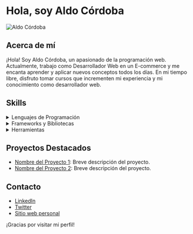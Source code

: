 <!-- README.md -->

# Hola, soy Aldo Córdoba

<img src="https://avatars.githubusercontent.com/u/134328269?v=4" alt="Aldo Córdoba" width="100" height="100">

## Acerca de mí

¡Hola! Soy Aldo Córdoba, un apasionado de la programación web. Actualmente, trabajo como Desarrollador Web en un E-commerce y me encanta aprender y aplicar nuevos conceptos todos los días. En mi tiempo libre, disfruto tomar cursos que incrementen mi experiencia y mi conocimiento como desarrollador web.

## Skills

<details>
  <summary>Lenguajes de Programación</summary>
  <ul>
    <br>
    <img src="https://raw.githubusercontent.com/devicons/devicon/master/icons/html5/html5-original.svg" alt="HTML" width="40" height="40">
    <img src="https://raw.githubusercontent.com/devicons/devicon/master/icons/css3/css3-plain-wordmark.svg" alt="CSS" width="40" height="40">
    <img src="https://raw.githubusercontent.com/devicons/devicon/master/icons/javascript/javascript-original.svg" alt="Javascript" width="40" height="40">
    <img src="https://raw.githubusercontent.com/devicons/devicon/master/icons/csharp/csharp-original.svg" alt="C#" width="40" height="40">
    <img src="https://raw.githubusercontent.com/devicons/devicon/master/icons/php/php-original.svg" alt="PHP" width="50" height="50">
    <img src="https://raw.githubusercontent.com/devicons/devicon/master/icons/mysql/mysql-original-wordmark.svg" alt="MySQL" width="45" height="45">
    <img src="https://raw.githubusercontent.com/devicons/devicon/master/icons/mysql/mysql-original-wordmark.svg" alt="Android Studio" width="45" height="45">
  </ul>
</details>

<details>
  <summary>Frameworks y Bibliotecas</summary>
  <ul>
    <br>
    <img src="https://raw.githubusercontent.com/devicons/devicon/master/icons/laravel/laravel-plain-wordmark.svg" alt="Laravel" width="40" height="40">
    <img src="https://raw.githubusercontent.com/devicons/devicon/master/icons/vuejs/vuejs-original.svg" alt="Vue.js" width="34" height="40">
    <img src="https://raw.githubusercontent.com/devicons/devicon/master/icons/bootstrap/bootstrap-original.svg" alt="Bootstrap" width="40" height="40">
  </ul>
</details>

<details>
  <summary>Herramientas</summary>
  <ul>
    <br>
    <img src="https://raw.githubusercontent.com/devicons/devicon/master/icons/git/git-original.svg" alt="GIT" width="40" height="40">
    <img src="https://raw.githubusercontent.com/devicons/devicon/master/icons/github/github-original.svg" alt="GitHub" width="40" height="40">
    <img src="https://raw.githubusercontent.com/devicons/devicon/master/icons/gitlab/gitlab-original.svg" alt="GitLab" width="40" height="40">
    <img src="https://raw.githubusercontent.com/devicons/devicon/master/icons/vscode/vscode-original.svg" alt="Visual Studio Code" width="40" height="40">
    <img src="https://raw.githubusercontent.com/devicons/devicon/master/icons/visualstudio/visualstudio-plain.svg" alt="Visual Studio" width="40" height="40">
    <img src="https://raw.githubusercontent.com/devicons/devicon/master/icons/firebase/firebase-plain-wordmark.svg" alt="Firebase" width="40" height="40">
    <img src="https://www.svgrepo.com/show/354202/postman-icon.svg" alt="Postman" width="40" height="40">
  </ul>
</details>

## Proyectos Destacados

- [Nombre del Proyecto 1](enlace-al-proyecto-1): Breve descripción del proyecto.
- [Nombre del Proyecto 2](enlace-al-proyecto-2): Breve descripción del proyecto.

## Contacto

- [LinkedIn](enlace-a-tu-perfil-de-LinkedIn)
- [Twitter](enlace-a-tu-perfil-de-Twitter)
- [Sitio web personal](enlace-a-tu-sitio-web)

¡Gracias por visitar mi perfil!
